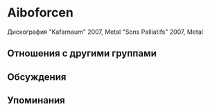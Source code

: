 # Aiboforcen

Дискография
"Kafarnaum" 2007, Metal
"Sons Palliatifs" 2007, Metal

## Отношения с другими группами


## Обсуждения


## Упоминания

